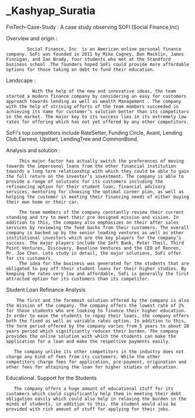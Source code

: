 # _Kashyap_Suratia

FinTech-Case-Study : A case study observing SOFI (Social Finance,Inc)

Overview and origin :
       
            Social Finance, Inc  is an American online personal finance company. SoFi was founded in 2011 by Mike Cagney, Dan Macklin, James Finnigan, and Ian Brady, four students who met at the Standford business school .The founders hoped SoFi could provide more affordable options for those taking on debt to fund their education.
Landscape :

              With the help of the new and innovative ideas, the team started a modern finance company by considering an easy for customers approach towards lending as well as wealth Management . The company with the help of striving efforts of the team members succeeded in achieving its name for customer’s solution better than its competitors in the market. The major key to its success lies in its extremely low rates for offering which has not yet offered by any other competitors. 
SoFi's top competitors include RateSetter, Funding Circle, Avant, Lending Club,Earnest, Upstart, LendingTree and CommonBond.

Analysis and solution :

         This major factor has actually switch the preferences of moving towards the impersonal loans from the other financial institution towards a long term relationship with which they could be able to gain the full return on the investor’s investment. The company is able to provide a range of solutions for its customers including the refinancing option for their student loan, financial advisory services, mentoring for choosing the optimal career plan, as well as helping the customer in meeting their financing needs of either buying their own home or their car.
           
         The team members of the company constantly review their current standing and try to meet their pre designed mission and vision. In addition to this, the company also emphasizes on their after sales services by reviewing the feed backs from their customers. The overall company is backed up by the senior leading ventures as well as other institutional investors which are the key players for the company’s success. The major players include the Soft Bank, Peter Theil, Third Point Ventures, Discovery, Baseline Ventures and the CEO of Renren, Mr. Joe Chen. Lets study in detail, the major solutions, SoFi offer for its customers.
         The idea for the business was generated for the students that are obligated to pay off their student loans for their higher studies. By keeping the rates very low and affordable, SoFi is generally the first attracted option for its customers than its competitor.
         
Student Loan Refinance Analysis

        The first and the foremost solution offered by the company is also the mission of the company. The company offers the lowest rate of 2% for those students who are looking to finance their higher education. In order to ease the students to repay their loans, the company offers both the fixed as well as variable rates option. In addition to this, the term period offered by the company varies from 5 years to about 20 years period which significantly reduces their burden. The company provides the online solution with which the students can make the application for a loan and make the respective payments easily.

       The company unlike its other competitors in the industry does not charge any kind of fees from its customers. While the other competitors charge fees for application, pre-payment, origination and other fees for attaining the loan for higher studies of education.
       
Educational. Support for the Students

       The company offers a huge amount of educational stuff for its customers which could significantly help them in meeting their debt obligation easily which could also help in relaxing the burden in the minds of students, in addition to this, the student would also be provided with rich amount of stuff for applying for their jobs.
